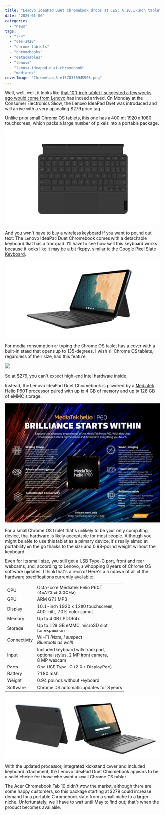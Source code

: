 ```yaml
---
title: "Lenovo IdeaPad Duet Chromebook drops at CES: A 10.1-inch tablet with included detachable keyboard"
date: "2020-01-06"
categories: 
  - "news"
tags: 
  - "arm"
  - "ces-2020"
  - "chrome-tablets"
  - "chromebooks"
  - "detachables"
  - "lenovo"
  - "lenovo-ideapad-duet-chromebook"
  - "mediatek"
coverImage: "Chrometab_3-e1578330945905.png"
---
```


Well, well, well, it looks like [that 10.1-inch tablet I suggested a few weeks ago would come from Lenovo](https://www.aboutchromebooks.com/news/lenovo-chrome-os-tablet-kodama-details/) has indeed arrived. On Monday at the Consumer Electronics Show, the Lenovo IdeaPad Duet was introduced and will arrive with a very appealing $279 price tag.

Unlike prior small Chrome OS tablets, this one has a 400 nit 1920 x 1080 touchscreen, which packs a large number of pixels into a portable package.

![](images/top-view-keyboard-1024x625.jpg)

And you won't have to buy a wireless keyboard if you want to pound out text: The Lenovo IdeaPad Duet Chromebook comes with a detachable keyboard that has a trackpad. I'll have to see how well this keyboard works because it looks like it may be a bit floppy, similar to the [Google Pixel Slate Keyboard](https://www.aboutchromebooks.com/reviews/google-pixel-slate-review/).

![](images/Chrometab_1-1024x508.png)

For media consumption or typing the Chrome OS tablet has a cover with a built-in stand that opens up to 135-degrees. I wish all Chrome OS tablets, regardless of their size, had this feature.

![](images/rear-perspective-biew-e1578330867755-1024x651.png)

So at $279, you can't expect high-end Intel hardware inside.

Instead, the Lenovo IdeaPad Duet Chromebook is powered by a [Mediatek Helio P60T processor](https://i.mediatek.com/p60) paired with up to 4 GB of memory and up to 128 GB of eMMC storage.

![](images/Screenshot-2020-01-06-at-9.45.16-AM-1024x790-1.jpg)

For a small Chrome OS tablet that's unlikely to be your only computing device, that hardware is likely acceptable for most people. Although you might be able to use this tablet as a primary device, it's really aimed at portability on the go thanks to the size and 0.98-pound weight without the keyboard.

Even for its small size, you still get a USB Type-C port, front and rear webcams, and, according to Lenovo, a whopping 8 years of Chrome OS software updates. I think that's a record! Here's a rundown of all of the hardware specifications currently available:

<table class=""><tbody><tr><td>CPU</td><td>Octa-core Mediatek Helio P60T<br>(4xA73 at 2.0GHz)</td></tr><tr><td>GPU</td><td>ARM G72 MP3</td></tr><tr><td>Display</td><td>10.1-inch 1920 x 1200 touchscreen,<br>400-nits, 70% color gamut</td></tr><tr><td>Memory</td><td>Up to 4 GB LPDDR4x</td></tr><tr><td>Storage</td><td>Up to 128 GB eMMC, microSD slot<br>for expansion</td></tr><tr><td>Connectivity</td><td>Wi-Fi <em>(Note, I suspect<br>Bluetooth as well)</em></td></tr><tr><td>Input</td><td>Included keyboard with trackpad,<br>optional stylus, 2 MP front camera,<br>8 MP webcam</td></tr><tr><td>Ports</td><td>One USB Type-C (2.0 + DisplayPort)</td></tr><tr><td>Battery</td><td>7180 mAh</td></tr><tr><td>Weight</td><td>0.94 pounds without keyboard</td></tr><tr><td>Software</td><td>Chrome OS automatic updates for 8 years</td></tr></tbody></table>

![](images/attached-scaled-e1578331964594-1024x411.jpg)

With the updated processor, integrated kickstand cover and included keyboard attachment, the Lenovo IdeaPad Duet Chromebook appears to be a solid choice for those who want a small Chrome OS tablet.

The Acer Chromebook Tab 10 didn't wow the market, although there are some happy customers, so this package starting at $279 could increase demand for a portable Chromebook slate from a small niche to a larger niche. Unfortunately, we'll have to wait until May to find out; that's when the product becomes available.
